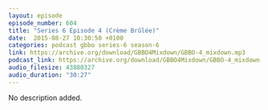 ```yaml
---
layout: episode
episode_number: 604
title: "Series 6 Episode 4 (Crème Brûlée)"
date:  2015-08-27 10:30:50 +0100
categories: podcast gbbo series-6 season-6
link: https://archive.org/download/GBBO4Mixdown/GBBO-4_mixdown.mp3
podcast_link: https://archive.org/download/GBBO4Mixdown/GBBO-4_mixdown.mp3
audio_filesize: 43880327
audio_duration: "30:27"
---
```

No description added.
